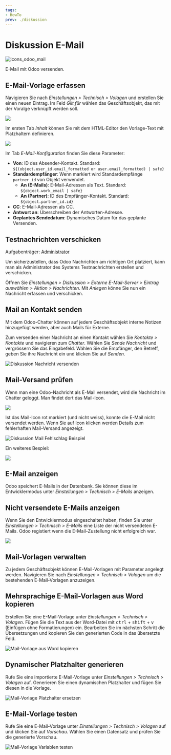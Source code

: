```yaml
---
tags:
- HowTo
prev: ./diskussion
---
```

# Diskussion E-Mail
![icons_odoo_mail](assets/icons_odoo_mail.png)

E-Mail mit Odoo versenden.

## E-Mail-Vorlage erfassen

Navigieren Sie nach *Einstellungen > Technisch > Volagen* und erstellen Sie einen neuen Eintrag. Im Feld *Gilt für* wählen das Geschäftsobjekt, das mit der Voralge verknüpft werden soll.

![](assets/Diskussion%20E-Mail%20Gilt%20für.png)

Im ersten Tab *Inhalt* können Sie mit dem HTML-Editor den Vorlage-Text mit Platzhaltern definieren. 

![](assets/Diskussion%20E-Mail%20HTML.png)

Im Tab *E-Mail-Konfiguration* finden Sie diese Parameter:

* **Von**: ID des Absender-Kontakt. Standard: `${(object.user_id.email_formatted or user.email_formatted) | safe}`
* **Standardempfänger**: Wenn markiert wird Standardempfänge `partner_id` von Objekt verwendet.
	* **An (E-Mails)**: E-Mail-Adressen als Text. Standard: `${object.work_email | safe}`
	* **An (Partner)**: ID des Empfänger-Kontakt. Standard: `${object.partner_id.id}`
* **CC**: E-Mail-Adressen als CC.
* **Antwort an**: Überschreiben der Antworten-Adresse.
* **Geplantes Sendedatum**: Dynamisches Datum für das geplante Versenden.

## Testnachrichten verschicken
Aufgabenträger: [Administrator](Rollen.md#Administrator)

Um sicherzustellen, dass Odoo Nachrichten am richtigen Ort platziert, kann man als Administrator des Systems Testnachrichten erstellen und verschicken.

Öffnen Sie *Einstellungen > Diskussion > Externe E-Mail-Server > Eintrag auswählen > Aktion > Nachrichten*. Mit *Anlegen* könne Sie nun ein Nachricht erfassen und verschicken.

## Mail an Kontakt senden

Mit dem Odoo-Chatter können auf jedem Geschäftsobjekt interne Notizen hinzugefügt werden, aber auch Mails für Externe.

Zum versenden einer Nachricht an einen Kontakt wählen Sie *Kontakte > Kontakte* und navigieren zum *Chatter*. Wählen Sie *Sende Nachricht* und vergrössern Sie das Eingabefeld. Wählen Sie die Empfänger, den Betreff, geben Sie ihre Nachricht ein und klicken Sie auf *Senden.*

![Diskussion Nachricht versenden](assets/Diskussion%20Nachricht%20versenden.gif)

## Mail-Versand prüfen

Wenn man eine Odoo-Nachricht als E-Mail versendet, wird die Nachricht im Chatter geloggt. Man findet dort das Mail-Icon.

![](assets/Diskussion%20Mail%20Fehlschlag.png)

Ist das Mail-Icon rot markiert (und nicht weiss), konnte die E-Mail nicht versendet werden. Wenn Sie auf Icon klicken werden Details zum fehlerhaften Mail-Versand angezeigt.

![Diskussion Mail Fehlschlag Beispiel](assets/Diskussion%20Mail%20Fehlschlag%20Beispiel.png)

Ein weiteres Bespiel:

![](assets/Diskussion%20E-Mail%20Fehler%20Single%20Domains.png)

## E-Mail anzeigen

Odoo speichert E-Mails in der Datenbank. Sie können diese im Entwicklermodus unter *Einstellungen > Technisch > E-Mails* anzeigen.

## Nicht versendete E-Mails anzeigen

Wenn Sie den Entwicklermodus eingeschaltet haben, finden Sie unter *Einstellungen > Technisch > E-Mails* eine Liste der nicht versendeten E-Mails. Odoo registiert wenn die E-Mail-Zustellung nicht erfolgreich war.

![](assets/Diskussion%20nicht%20versendete%20E-Mails.png)

## Mail-Vorlagen verwalten

Zu jedem Geschäftsobjekt können E-Mail-Vorlagen mit Parameter angelegt werden. Navigieren Sie nach *Einstellungen > Technisch > Volagen* um die bestehenden E-Mail-Vorlagen anzuzeigen.

## Mehrsprachige E-Mail-Vorlagen  aus Word kopieren

Erstellen Sie eine E-Mail-Vorlage unter *Einstellungen > Technisch > Volagen*. Fügen Sie die Text aus der Word-Datei mit <kbd>ctrl</kbd> + <kbd>shift</kbd> + <kbd>v</kbd> (Einfügen ohne Formatierungen) ein. Bearbeiten Sie  im nächsten Schritt die Übersetzungen und kopieren Sie den generierten Code in das übersetzte Feld.

![Mail-Vorlage aus Word kopieren](assets/Mail-Vorlage%20aus%20Word%20kopieren.gif)

## Dynamischer Platzhalter generieren

Rufe Sie eine importierte E-Mail-Vorlage unter *Einstellungen > Technisch > Volagen* auf. Generieren Sie einen dynamischen Platzhalter und fügen Sie diesen in die Vorlage.

![Mail-Vorlage Platzhalter ersetzen](assets/Mail-Vorlage%20Platzhalter%20ersetzen.gif)

## E-Mail-Vorlage testen

Rufe Sie eine E-Mail-Vorlage unter *Einstellungen > Technisch > Volagen* auf und klicken Sie auf *Vorschau*. Wählen Sie einen Datensatz und prüfen Sie die generierte Vorschau.

![Mail-Vorlage Variablen testen](assets/Mail-Vorlage%20Variablen%20testen.gif)